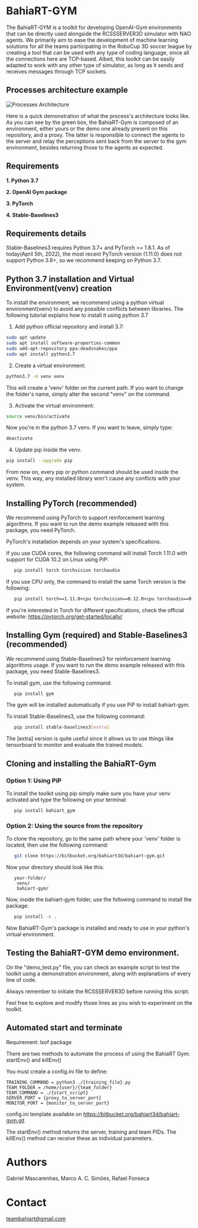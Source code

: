 # BahiaRT-GYM
 The BahiaRT-GYM is a toolkit for developing OpenAI-Gym environments that can be directly used alongside the RCSSSERVER3D simulator with NAO agents.
 We primarily aim to ease the development of machine learning solutions for all the teams participating in the RoboCup 3D soccer league by creating a tool that can be used with any type of coding language, since all the connections here are TCP-based. Albeit, this toolkit can be easily adapted to work with any other type of simulator, as long as it sends and receives messages through TCP sockets.

## Processes architecture example

![Processes Architecture](https://bytebucket.org/bahiart3d/bahiart-gym/raw/435074a5b6123b0fba8dc76ee9a71d99e5fb795a/img/Processes_Architecture.png)

Here is a quick demonstration of what the process's architecture looks like. As you can see by the green box, the BahiaRT-Gym is composed of an environment, either yours or the demo one already present on this repository, and a proxy. The latter is responsible to connect the agents to the server and relay the perceptions sent back from the server to the gym environment, besides returning those to the agents as expected.

## Requirements

 
 **1. Python 3.7**
 
 **2. OpenAI Gym package**
 
 **3. PyTorch**
 
 **4. Stable-Baselines3**

## Requirements details
 Stable-Baselines3 requires Python 3.7+ and PyTorch >= 1.8.1.
 As of today(April 5th, 2022), the most recent PyTorch version (1.11.0) does not support Python 3.8+, so we recommend keeping on Python 3.7.

## Python 3.7 installation and Virtual Environment(venv) creation
 To install the environment, we recommend using a python virtual environment(venv) to avoid any possible conflicts between libraries. The following tutorial explains how to install it using python 3.7

 1) Add python official repository and install 3.7:
   ```bash
   sudo apt update
   sudo apt install software-properties-common
   sudo add-apt-repository ppa:deadsnakes/ppa
   sudo apt install python3.7
   ```
 2) Create a virtual environment:
   ```bash
   python3.7 -m venv venv
   ```

   This will create a 'venv' folder on the current path. If you want to change the folder's name, simply alter the second "venv" on the command.

 3) Activate the virtual environment:
   ```bash
   source venv/bin/activate
   ```

   Now you're in the python 3.7 venv. If you want to leave, simply type:
   ```bash
   deactivate
   ```
 4) Update pip inside the venv.
   ```bash
   pip install --upgrade pip
   ```
From now on, every pip or python command should be used inside the venv. This way, any installed library won't cause any conflicts with your system.

## Installing PyTorch (recommended)

We recommend using PyTorch to support reinforcement learning algorithms. If you want to run the demo example released with this package, you need PyTorch.

PyTorch's installation depends on your system's specifications.

If you use CUDA cores, the following command will install Torch 1.11.0 with support for CUDA 10.2 on Linux using PiP:
```bash
   pip install torch torchvision torchaudio
```
If you use CPU only, the command to install the same Torch version is the following:
```bash
   pip install torch==1.11.0+cpu torchvision==0.12.0+cpu torchaudio==0.11.0+cpu -f https://download.pytorch.org/whl/cpu/torch_stable.html
```
If you're interested in Torch for different specifications, check the official website: https://pytorch.org/get-started/locally/

## Installing Gym (required) and Stable-Baselines3 (recommended)

We recommend using Stable-Baselines3 for reinforcement learning algorithms usage. If you want to run the demo example released with this package, you need Stable-Baselines3.

To install gym, use the following command:
```bash
   pip install gym
```

The gym will be installed automatically if you use PiP to install bahiart-gym.

To install Stable-Baselines3, use the following command:
```bash
   pip install stable-baselines3[extra]
```
The [extra] version is quite useful since it allows us to use things like tensorboard to monitor and evaluate the trained models.

## Cloning and installing the BahiaRT-Gym

### Option 1: Using PiP

To install the toolkit using pip simply make sure you have your venv activated and type the following on your terminal:
```bash
   pip install bahiart_gym
```

### Option 2: Using the source from the repository
To clone the repository, go to the same path where your 'venv' folder is located, then use the following command:
```bash
   git clone https://bitbucket.org/bahiart3d/bahiart-gym.git
```
Now your directory should look like this:
```
   your-folder/
    venv/
    bahiart-gym/
```
Now, inside the bahiart-gym folder, use the following command to install the package:
```bash
   pip install -e .
```
Now BahiaRT-Gym's package is installed and ready to use in your python's virtual environment.

## Testing the BahiaRT-GYM demo environment.
 On the "demo_test.py" file, you can check an example script to test the toolkit using a demonstration environment, along with explanations of every line of code.

 Always remember to initiate the RCSSSERVER3D before running this script.

 Feel free to explore and modify those lines as you wish to experiment on the toolkit.

## Automated start and terminate
 Requirement: lsof package

 There are two methods to automate the process of using the BahiaRT Gym: startEnv() and killEnv()

 You must create a config.ini file to define:

 ```
 TRAINING_COMMAND = python3 ./{training_file}.py
 TEAM_FOLDER = /home/{user}/{team_folder}
 TEAM_COMMAND = ./{start_script}
 SERVER_PORT = {proxy_to_server_port}
 MONITOR_PORT = {monitor_to_server_port}
```
config.ini template available on https://bitbucket.org/bahiart3d/bahiart-gym.git

The startEnv() method returns the server, training and team PIDs. The killEnv() method can receive these as individual parameters.


# Authors
 Gabriel Mascarenhas, Marco A. C. Simões, Rafael Fonseca

# Contact
teambahiart@gmail.com
